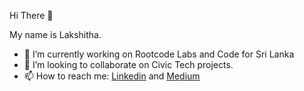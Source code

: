 Hi There 🖖

My name is Lakshitha.

- 🔭 I’m currently working on Rootcode Labs and Code for Sri Lanka
- 👯 I’m looking to collaborate on Civic Tech projects.
- 📫 How to reach me: [Linkedin](https://www.linkedin.com/in/lashewi/) and [Medium](https://medium.com/@lashewi)


<!--
**lashewi/lashewi** is a ✨ _special_ ✨ repository because its `README.md` (this file) appears on your GitHub profile.

Here are some ideas to get you started:

- 🔭 I’m currently working on ...
- 🌱 I’m currently learning ...
- 👯 I’m looking to collaborate on ...
- 🤔 I’m looking for help with ...
- 💬 Ask me about ...
- 📫 How to reach me: ...
- 😄 Pronouns: ...
- ⚡ Fun fact: ...
-->
